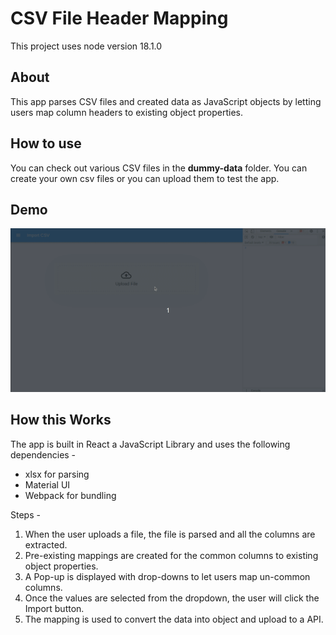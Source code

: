 # CSV File Header Mapping

This project uses node version 18.1.0

## About
This app parses CSV files and created data as JavaScript objects by letting users map column headers to existing object properties.

## How to use
You can check out various CSV files in the **dummy-data** folder. You can create your own csv files or you can upload them to test the app.

## Demo
![Demo](./demo.gif)

## How this Works
The app is built in React a JavaScript Library and uses the following dependencies -
- xlsx for parsing
- Material UI
- Webpack for bundling

Steps - 
1. When the user uploads a file, the file is parsed and all the columns are extracted.
2. Pre-existing mappings are created for the common columns to existing object properties.
3. A Pop-up is displayed with drop-downs to let users map un-common columns.
4. Once the values are selected from the dropdown, the user will click the Import button.
5. The mapping is used to convert the data into object and upload to a API.